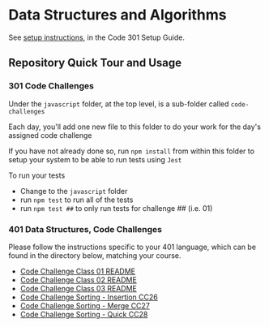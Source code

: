 # Data Structures and Algorithms

See [setup instructions](https://codefellows.github.io/setup-guide/code-301/3-code-challenges), in the Code 301 Setup Guide.

## Repository Quick Tour and Usage

### 301 Code Challenges

Under the `javascript` folder, at the top level, is a sub-folder called `code-challenges`

Each day, you'll add one new file to this folder to do your work for the day's assigned code challenge

If you have not already done so, run `npm install` from within this folder to setup your system to be able to run tests using `Jest`

To run your tests

- Change to the `javascript` folder
- run `npm test` to run all of the tests
- run `npm test ##` to only run tests for challenge ## (i.e. 01)

### 401 Data Structures, Code Challenges

Please follow the instructions specific to your 401 language, which can be found in the directory below, matching your course.

- [Code Challenge Class 01 README](./javascript/cc-01-array-reverse/README.md)
- [Code Challenge Class 02 README](./javascript/cc-02-array-insert-shift/README.md)
- [Code Challenge Class 03 README](./javascript/cc-03-array-binary-search/README.md)
- [Code Challenge Sorting - Insertion CC26](./sorting/insertion/README.md)
- [Code Challenge Sorting - Merge CC27](./sorting/merge/README.md)
- [Code Challenge Sorting - Quick CC28](./sorting/quick/README.md)
